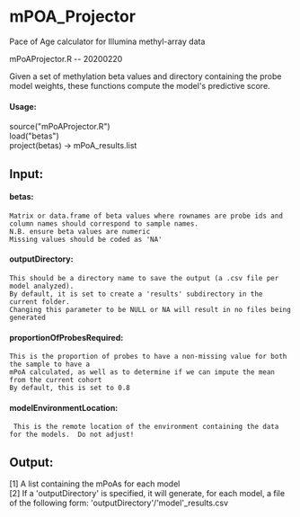 # mPOA_Projector
Pace of Age calculator for Illumina methyl-array data

mPoAProjector.R -- 20200220
 
Given a set of methylation beta values and directory containing the probe
model weights, these functions compute the model's predictive score.
 
#### Usage:
  source("mPoAProjector.R")  
  load("betas")  
  project(betas) -> mPoA_results.list  
  
## Input:
####  betas:
    Matrix or data.frame of beta values where rownames are probe ids and  
    column names should correspond to sample names.  
    N.B. ensure beta values are numeric  
    Missing values should be coded as 'NA'  

####  outputDirectory:  
    This should be a directory name to save the output (a .csv file per model analyzed).  
    By default, it is set to create a 'results' subdirectory in the current folder.  
    Changing this parameter to be NULL or NA will result in no files being generated  
  
####  proportionOfProbesRequired:  
    This is the proportion of probes to have a non-missing value for both the sample to have a  
    mPoA calculated, as well as to determine if we can impute the mean from the current cohort  
    By default, this is set to 0.8  
  
####  modelEnvironmentLocation:   
     This is the remote location of the environment containing the data for the models.  Do not adjust!  
  
## Output:  
  [1] A list containing the mPoAs for each model  
  [2] If a 'outputDirectory' is specified, it will generate, for each model, a file of the following form: 'outputDirectory'/'model'_results.csv  

